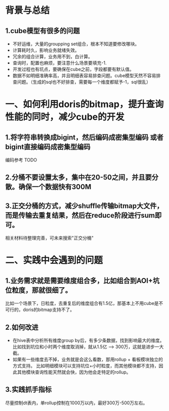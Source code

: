 # 背景与总结
## 1.cube模型有很多的问题
* 不好运维，大量的groupping set组合，根本不知道要修改哪块。
* 计算耗时久，影响业务就绪失效。
* 冗余的组合计算，业务用不到，白计算。
* 查询时，配置也麻烦，要注意什么场景要填充-1.
* 开发过程也有坑点，要确保在cube之前，字段都要有默认值。
* 数据不如明细准确率高，并且明细表容易排查问题。cube模型天然不容易排查问题。（生成的sql也不好排查，需要每一个维度都赋予-1，sql很乱）

# 一、如何利用doris的bitmap，提升查询性能的同时，减少cube的开发
## 1.将字符串转换成bigint，然后编码成密集型编码 或者bigint直接编码成密集型编码
编码参考 TODO
## 2.分桶不要设置太多，集中在20-50之间，并且要分散。确保一个数据快有300M
## 3.正交分桶的方式，减少shuffle传输bitmap大文件，而是传输去重复结果，然后在reduce阶段进行sum即可。
相关材料待整理完善，可未来搜索"正交分桶"

# 二、实践中会遇到的问题
## 1.业务需求就是需要维度组合多，比如组合到AOI+坑位粒度，那就很细了。
比如一个场景下，日粒度，去重复后的维度组合有1.5亿，那基本上不用cube是不可行的，doris的bitmap支持不了。

## 2.如何改进
* 在hive表中分析所有维度group by后，有多少条数据，找到影响最大的维度。
比如找到坑位和小时两个维度取消掉，就从1.5亿 --> 300万，这就是进步一大截。
* 如果有一些维度去不掉，业务就是会这么看数，那用rollup + 看板模块独立的方式支持。
比如明细模块可以支持坑位+小时粒度，而其他模块都不支持，因此其他模块查询性能天然就会快，因为他会走特定的rollup。

## 3.实践抓手指标
尽量控制dt表内，单rollup控制在1000万以内，最好300万-500万左右。
